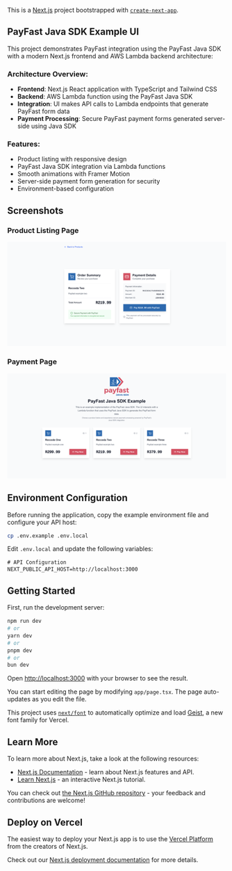 This is a [Next.js](https://nextjs.org) project bootstrapped with [`create-next-app`](https://nextjs.org/docs/app/api-reference/cli/create-next-app).

## PayFast Java SDK Example UI

This project demonstrates PayFast integration using the PayFast Java SDK with a modern Next.js frontend and AWS Lambda backend architecture:

### Architecture Overview:
- **Frontend**: Next.js React application with TypeScript and Tailwind CSS
- **Backend**: AWS Lambda function using the PayFast Java SDK
- **Integration**: UI makes API calls to Lambda endpoints that generate PayFast form data
- **Payment Processing**: Secure PayFast payment forms generated server-side using Java SDK

### Features:
- Product listing with responsive design
- PayFast Java SDK integration via Lambda functions
- Smooth animations with Framer Motion
- Server-side payment form generation for security
- Environment-based configuration

## Screenshots

### Product Listing Page
![Product Listing](docs/pic1.png)

### Payment Page
![Payment Page](docs/pic2.png)

## Environment Configuration

Before running the application, copy the example environment file and configure your API host:

```bash
cp .env.example .env.local
```

Edit `.env.local` and update the following variables:

```env
# API Configuration
NEXT_PUBLIC_API_HOST=http://localhost:3000
```

## Getting Started

First, run the development server:

```bash
npm run dev
# or
yarn dev
# or
pnpm dev
# or
bun dev
```

Open [http://localhost:3000](http://localhost:3000) with your browser to see the result.

You can start editing the page by modifying `app/page.tsx`. The page auto-updates as you edit the file.

This project uses [`next/font`](https://nextjs.org/docs/app/building-your-application/optimizing/fonts) to automatically optimize and load [Geist](https://vercel.com/font), a new font family for Vercel.

## Learn More

To learn more about Next.js, take a look at the following resources:

- [Next.js Documentation](https://nextjs.org/docs) - learn about Next.js features and API.
- [Learn Next.js](https://nextjs.org/learn) - an interactive Next.js tutorial.

You can check out [the Next.js GitHub repository](https://github.com/vercel/next.js) - your feedback and contributions are welcome!

## Deploy on Vercel

The easiest way to deploy your Next.js app is to use the [Vercel Platform](https://vercel.com/new?utm_medium=default-template&filter=next.js&utm_source=create-next-app&utm_campaign=create-next-app-readme) from the creators of Next.js.

Check out our [Next.js deployment documentation](https://nextjs.org/docs/app/building-your-application/deploying) for more details.
